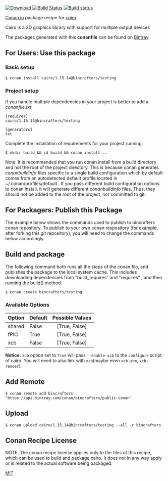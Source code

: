 [![Download](https://api.bintray.com/packages/bincrafters/public-conan/cairo%3Abincrafters/images/download.svg) ](https://bintray.com/bincrafters/public-conan/cairo%3Abincrafters/_latestVersion)
[![Build Status](https://travis-ci.org/bincrafters/conan-cairo.svg?branch=testing%2F1.15.14)](https://travis-ci.org/bincrafters/conan-cairo)
[![Build status](https://ci.appveyor.com/api/projects/status/github/bincrafters/conan-cairo?branch=testing%2F1.15.14&svg=true)](https://ci.appveyor.com/project/bincrafters/conan-cairo)

[Conan.io](https://conan.io) package recipe for [*cairo*](https://cairographics.org/).

Cairo is a 2D graphics library with support for multiple output devices

The packages generated with this **conanfile** can be found on [Bintray](https://bintray.com/bincrafters/public-conan/cairo%3Abincrafters).

## For Users: Use this package

### Basic setup

    $ conan install cairo/1.15.14@bincrafters/testing

### Project setup

If you handle multiple dependencies in your project is better to add a *conanfile.txt*

    [requires]
    cairo/1.15.14@bincrafters/testing

    [generators]
    txt

Complete the installation of requirements for your project running:

    $ mkdir build && cd build && conan install ..

Note: It is recommended that you run conan install from a build directory and not the root of the project directory.  This is because conan generates *conanbuildinfo* files specific to a single build configuration which by default comes from an autodetected default profile located in ~/.conan/profiles/default .  If you pass different build configuration options to conan install, it will generate different *conanbuildinfo* files.  Thus, they should not be added to the root of the project, nor committed to git.

## For Packagers: Publish this Package

The example below shows the commands used to publish to bincrafters conan repository. To publish to your own conan respository (for example, after forking this git repository), you will need to change the commands below accordingly.

## Build and package

The following command both runs all the steps of the conan file, and publishes the package to the local system cache.  This includes downloading dependencies from "build_requires" and "requires" , and then running the build() method.

    $ conan create bincrafters/testing


### Available Options
| Option        | Default | Possible Values  |
| ------------- |:----------------- |:------------:|
| shared      | False |  [True, False] |
| fPIC      | True |  [True, False] |
| xcb      | False |  [True, False] |

**Notice:** `xcb` option set to `True` will pass `--enable-xcb` to the `configure`
 script of cairo. You will need to also link with `xcb`(maybe even `xcb-shm`, `xcb-render`).

## Add Remote

    $ conan remote add bincrafters "https://api.bintray.com/conan/bincrafters/public-conan"

## Upload

    $ conan upload cairo/1.15.14@bincrafters/testing --all -r bincrafters


## Conan Recipe License

NOTE: The conan recipe license applies only to the files of this recipe, which can be used to build and package cairo.
It does *not* in any way apply or is related to the actual software being packaged.

[MIT](git@github.com:bincrafters/conan-cairo.git/blob/testing/1.15.14/LICENSE.md)
